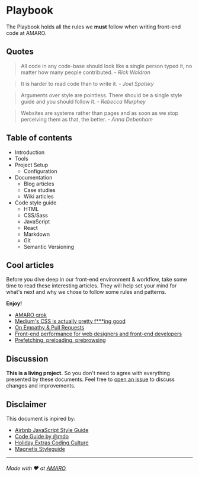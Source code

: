 # Playbook

The Playbook holds all the rules we **must** follow when writing front-end code at AMARO.

## Quotes

> All code in any code-base should look like a single person typed it, no matter how many people contributed. - _Rick Waldron_

> It is harder to read code than to write it. - _Joel Spolsky_

> Arguments over style are pointless. There should be a single style guide and you should follow it. - _Rebecca Murphey_

> Websites are systems rather than pages and as soon as we stop perceiving them as that, the better. - _Anna Debenham_

## Table of contents

- Introduction
- Tools
- Project Setup
    - Configuration
- Documentation
    - Blog articles
    - Case studies
    - Wiki articles
- Code style guide
    - HTML
    - CSS/Sass
    - JavaScript
    - React
    - Markdown
    - Git
    - Semantic Versioning

## Cool articles

Before you dive deep in our front-end environment & workflow, take some time to read these interesting articles. They will help set your mind for what's next and why we chose to follow some rules and patterns.

**Enjoy!**

- [AMARO grok](https://github.com/amaroteam/grok/)
- [Medium's CSS is actually pretty f***ing good](https://medium.com/@fat/mediums-css-is-actually-pretty-fucking-good-b8e2a6c78b06#.bmcj4noxz)
- [On Empathy & Pull Requests](https://slack.engineering/on-empathy-pull-requests-979e4257d158#.5q0e1ah29)
- [Front-end performance for web designers and front-end developers](http://csswizardry.com/2013/01/front-end-performance-for-web-designers-and-front-end-developers/)
- [Prefetching, preloading, prebrowsing](https://css-tricks.com/prefetching-preloading-prebrowsing/)

## Discussion

**This is a living project.** So you don't need to agree with everything presented by these documents. Feel free to [open an issue]() to discuss changes and improvements.

## Disclaimer

This document is inpired by:

- [Airbnb JavaScript Style Guide](https://github.com/airbnb/javascript)
- [Code Guide by @mdo](http://codeguide.co/)
- [Holiday Extras Coding Culture](https://github.com/holidayextras/culture)
- [Magnetis Styleguide](https://github.com/magnetis/styleguide)

---

###### Made with :heart: at [AMARO](https://amaro.com).
